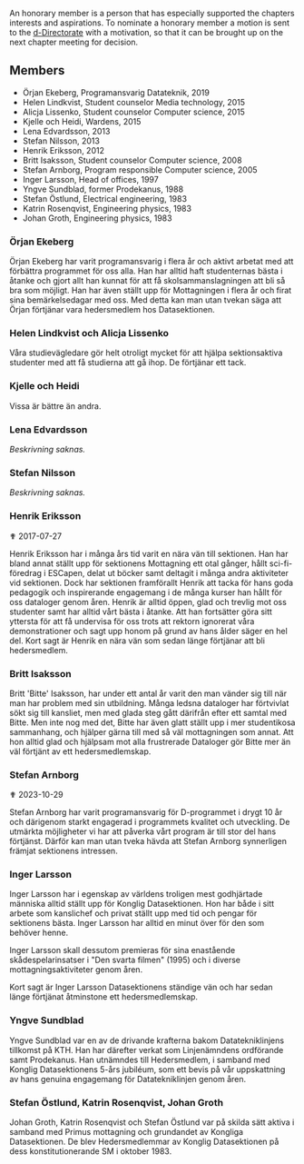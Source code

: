 An honorary member is a person that has especially supported the chapters interests and aspirations. To nominate a honorary member a motion is sent to the [d-Directorate](mailto:drek@datasektionen.se) with a motivation, so that it can be brought up on the next chapter meeting for decision.

## Members

-   Örjan Ekeberg, Programansvarig Datateknik, 2019
-   Helen Lindkvist, Student counselor Media technology, 2015
-   Alicja Lissenko, Student counselor Computer science, 2015
-   Kjelle och Heidi, Wardens, 2015
-   Lena Edvardsson, 2013
-   Stefan Nilsson, 2013
-   Henrik Eriksson, 2012
-   Britt Isaksson, Student counselor Computer science, 2008
-   Stefan Arnborg, Program responsible Computer science, 2005
-   Inger Larsson, Head of offices, 1997
-   Yngve Sundblad, former Prodekanus, 1988
-   Stefan Östlund, Electrical engineering, 1983
-   Katrin Rosenqvist, Engineering physics, 1983
-   Johan Groth, Engineering physics, 1983

### Örjan Ekeberg

Örjan Ekeberg har varit programansvarig i flera år och aktivt arbetat med att förbättra programmet för oss alla. Han har alltid haft studenternas bästa i åtanke och gjort allt han kunnat för att få skolsammanslagningen att bli så bra som möjligt. Han har även ställt upp för Mottagningen i flera år och firat sina bemärkelsedagar med oss. Med detta kan man utan tvekan säga att Örjan förtjänar vara hedersmedlem hos Datasektionen.

### Helen Lindkvist och Alicja Lissenko

Våra studievägledare gör helt otroligt mycket för att hjälpa sektionsaktiva studenter med att
få studierna att gå ihop. De förtjänar ett tack.

### Kjelle och Heidi

Vissa är bättre än andra.

### Lena Edvardsson

*Beskrivning saknas.*

### Stefan Nilsson

*Beskrivning saknas.*

### Henrik Eriksson

✟ 2017-07-27

Henrik Eriksson har i många års tid varit en nära vän till sektionen.
Han har bland annat ställt upp för sektionens Mottagning ett otal
gånger, hållt sci-fi-föredrag i ESCapen, delat ut böcker samt deltagit i
många andra aktiviteter vid sektionen. Dock har sektionen framförallt
Henrik att tacka för hans goda pedagogik och inspirerande engagemang i
de många kurser han hållt för oss dataloger genom åren. Henrik är alltid
öppen, glad och trevlig mot oss studenter samt har alltid vårt bästa i
åtanke. Att han fortsätter göra sitt yttersta för att få undervisa för
oss trots att rektorn ignorerat våra demonstrationer och sagt upp honom
på grund av hans ålder säger en hel del. Kort sagt är Henrik en nära vän
som sedan länge förtjänar att bli hedersmedlem.

### Britt Isaksson

Britt 'Bitte' Isaksson, har under ett antal år varit den man vänder sig
till när man har problem med sin utbildning. Många ledsna dataloger har
förtvivlat sökt sig till kansliet, men med glada steg gått därifrån
efter ett samtal med Bitte. Men inte nog med det, Bitte har även glatt
ställt upp i mer studentikosa sammanhang, och hjälper gärna till med så
väl mottagningen som annat. Att hon alltid glad och hjälpsam mot alla
frustrerade Dataloger gör Bitte mer än väl förtjänt av ett
hedersmedlemskap.

### Stefan Arnborg

✟ 2023-10-29

Stefan Arnborg har varit programansvarig för D-programmet i drygt 10 år
och därigenom starkt engagerad i programmets kvalitet och utveckling. De
utmärkta möjligheter vi har att påverka vårt program är till stor del
hans förtjänst. Därför kan man utan tveka hävda att Stefan Arnborg
synnerligen främjat sektionens intressen.

### Inger Larsson

Inger Larsson har i egenskap av världens troligen mest godhjärtade
människa alltid ställt upp för Konglig Datasektionen. Hon har både i
sitt arbete som kanslichef och privat ställt upp med tid och pengar för
sektionens bästa. Inger Larsson har alltid en minut över för den som
behöver henne.

Inger Larsson skall dessutom premieras för sina enastående
skådespelarinsatser i "Den svarta filmen" (1995) och i diverse
mottagningsaktiviteter genom åren.

Kort sagt är Inger Larsson Datasektionens ständige vän och har sedan
länge förtjänat åtminstone ett hedersmedlemskap.

### Yngve Sundblad

Yngve Sundblad var en av de drivande krafterna bakom Datatekniklinjens
tillkomst på KTH. Han har därefter verkat som Linjenämndens ordförande
samt Prodekanus. Han utnämndes till Hedersmedlem, i samband med Konglig
Datasektionens 5-års jubiléum, som ett bevis på vår uppskattning av hans
genuina engagemang för Datatekniklinjen genom åren.

### Stefan Östlund, Katrin Rosenqvist, Johan Groth

Johan Groth, Katrin Rosenqvist och Stefan Östlund var på skilda sätt
aktiva i samband med Primus mottagning och grundandet av Kongliga
Datasektionen. De blev Hedersmedlemmar av Konglig Datasektionen på dess
konstitutionerande SM i oktober 1983.
